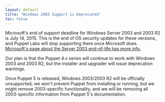 ```yaml
---
layout: default
title: "Windows 2003 Support is Deprecated"
toc: false
---
```



Microsoft's end of support deadline for Windows Server 2003 and 2003 R2 is July 14, 2015. This is the end of OS security updates for these versions, and Puppet Labs will stop supporting them once Microsoft does. [Microsoft's page about the Server 2003 end-of-life has more info.](http://www.microsoft.com/en-us/server-cloud/products/windows-server-2003/)

Our plan is that the Puppet 4.x series will continue to work with Windows 2003 and 2003 R2, but the installer and upgrader will issue deprecation warnings.

Once Puppet 5 is released, Windows 2003/2003 R2 will be officially unsupported; we won't prevent Puppet from installing or running, but we might remove 2003-specific functionality, and we will be removing all 2003-specific information from Puppet 5's documentation.

